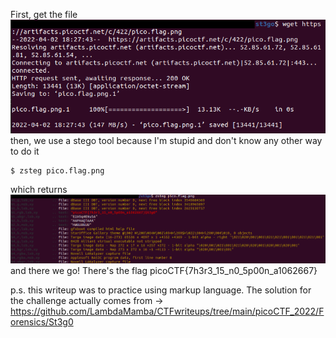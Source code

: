 First, get the file <br />
![this works](img/st3go.png)
then, we use a stego tool because I'm stupid and don't know any other way to do it
```
$ zsteg pico.flag.png
```
which returns <br />
![results](img/zsteg_command.png)
and there we go! There's the flag
picoCTF{7h3r3_15_n0_5p00n_a1062667}

p.s.
this writeup was to practice using markup language. The solution for the challenge actually comes from ->
https://github.com/LambdaMamba/CTFwriteups/tree/main/picoCTF_2022/Forensics/St3g0
